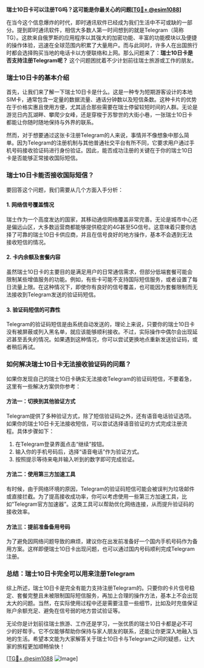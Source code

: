 **瑞士10日卡可以注册TG吗？这可能是你最关心的问题[[TG💪+ @esim1088](https://t.me/s/esim1088)]**

在当今这个信息爆炸的时代，即时通讯软件已经成为我们生活中不可或缺的一部分。提到即时通讯软件，相信大多数人第一时间想到的就是Telegram（简称TG）。这款来自俄罗斯的应用程序以其强大的加密功能、丰富的功能模块以及便捷的操作体验，迅速在全球范围内积累了大量用户。而与此同时，许多人在出国旅行时都会选择购买当地的电话卡以方便联络和上网。那么问题来了：**瑞士10日卡是否支持注册Telegram呢？** 这个问题困扰着不少计划前往瑞士旅游或工作的朋友。

### 瑞士10日卡的基本介绍

首先，让我们来了解一下瑞士10日卡是什么。这是一种专为短期游客设计的本地SIM卡，通常包含一定量的数据流量、通话分钟数以及短信条数。这种卡片的优势在于价格实惠且使用方便，尤其适合那些需要在瑞士停留较短时间的人群。无论是游览日内瓦湖畔、攀爬少女峰，还是穿梭于苏黎世的大街小巷，一张瑞士10日卡都能让你随时随地保持与外界的联系。

然而，对于想要通过这张卡注册Telegram的人来说，事情并不像想象中那么简单。因为Telegram的注册机制与其他普通社交平台有所不同，它要求用户通过手机号码接收验证码进行身份验证。因此，能否成功注册的关键在于你的瑞士10日卡是否能够正常接收国际短信。

### 瑞士10日卡能否接收国际短信？

要回答这个问题，我们需要从几个方面入手分析：

#### 1. 网络信号覆盖情况
瑞士作为一个高度发达的国家，其移动通信网络覆盖非常完善。无论是城市中心还是偏远山区，大多数运营商都能够提供稳定的4G甚至5G信号。这意味着只要你选择了可靠的瑞士10日卡供应商，并且在信号良好的地方操作，基本不会遇到无法接收短信的情况。

#### 2. 卡内余额及套餐内容
虽然瑞士10日卡的主要目的是满足用户的日常通信需求，但部分低端套餐可能会限制某些增值服务的功能。例如，有些卡可能不支持国际短信服务，或者设置了每日流量上限。在这种情况下，即使你有良好的信号覆盖，也可能因为套餐限制而无法接收到Telegram发送的验证码短信。

#### 3. 验证码短信的可靠性
Telegram的验证码短信是由系统自动发送的，理论上来说，只要你的瑞士10日卡没有被屏蔽或列入黑名单，就应该能够顺利接收。不过，实际操作中偶尔会出现延迟甚至丢失的情况。如果遇到这种情况，你可以尝试更换地点重新发送验证码，或者稍后再试。

### 如何解决瑞士10日卡无法接收验证码的问题？

如果你发现自己的瑞士10日卡确实无法接收Telegram的验证码短信，不要着急，这里有一些解决方案供你参考：

#### 方法一：切换到其他验证方式
Telegram提供了多种验证方式，除了短信验证码之外，还有语音电话验证选项。如果你的瑞士10日卡无法接收短信，可以尝试选择语音验证的方式完成注册流程。具体步骤如下：
1. 在Telegram登录界面点击“继续”按钮。
2. 输入你的手机号码后，选择“语音电话”作为验证方式。
3. 按照提示等待来电并输入听到的数字即可完成验证。

#### 方法二：使用第三方加速工具
有时候，由于网络环境的原因，Telegram的验证码短信可能会被误判为垃圾邮件或直接拦截。为了提高接收成功率，你可以考虑使用一些第三方加速工具，比如“Telegram官方加速器”。这类工具可以帮助优化网络连接，从而提升验证码的接收效率。

#### 方法三：提前准备备用号码
为了避免因网络问题导致的麻烦，建议你在出发前准备好一个国内手机号码作为备用方案。这样即便瑞士10日卡出现问题，也可以通过国内号码顺利完成Telegram注册。

### 总结：瑞士10日卡完全可以用来注册Telegram

综上所述，瑞士10日卡是完全有能力支持注册Telegram的。只要你的卡片信号稳定、套餐完整且未被限制国际短信服务，再加上合理的操作方法，基本上不会出现太大的问题。当然，在实际使用过程中还是需要注意一些细节，比如及时充值保证账户余额充足、避免在信号弱的地方尝试验证等。

无论你是计划前往瑞士旅游、工作还是学习，一张优质的瑞士10日卡都是必不可少的好帮手。它不仅能够帮助你保持与家人朋友的联系，还能让你更深入地融入当地的生活。希望本文能为大家解答关于瑞士10日卡与Telegram之间的疑惑，让大家的旅程更加顺畅愉快！

[[TG💪+ @esim1088](https://t.me/s/esim1088) ![Image](https://i.postimg.cc/4NQfJmqS/Snipaste-2025-05-13-00-14-12.png)]